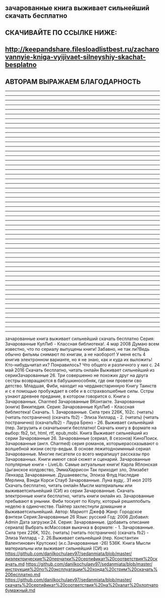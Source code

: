 зачарованные книга выживает сильнейший скачать бесплатно
--------------------------------------------------
СКАЧИВАЙТЕ ПО ССЫЛКЕ НИЖЕ:
--------------------------------------------------
http://keepandshare.filesloadlistbest.ru/zacharovannyie-kniga-vyijivaet-silneyshiy-skachat-besplatno
--------------------------------------------------
АВТОРАМ ВЫРАЖАЕМ БЛАГОДАРНОСТЬ
--------------------------------------------------
--------------------------------------------------
--------------------------------------------------
--------------------------------------------------
--------------------------------------------------
--------------------------------------------------
--------------------------------------------------
--------------------------------------------------
--------------------------------------------------
--------------------------------------------------
--------------------------------------------------
--------------------------------------------------
--------------------------------------------------
--------------------------------------------------
--------------------------------------------------
--------------------------------------------------
--------------------------------------------------
--------------------------------------------------
--------------------------------------------------
--------------------------------------------------
--------------------------------------------------
--------------------------------------------------
--------------------------------------------------
--------------------------------------------------
--------------------------------------------------
--------------------------------------------------
--------------------------------------------------
--------------------------------------------------
--------------------------------------------------
--------------------------------------------------
--------------------------------------------------
--------------------------------------------------
--------------------------------------------------
--------------------------------------------------
--------------------------------------------------
--------------------------------------------------
--------------------------------------------------
--------------------------------------------------
--------------------------------------------------
--------------------------------------------------
--------------------------------------------------
--------------------------------------------------
--------------------------------------------------
--------------------------------------------------
--------------------------------------------------
--------------------------------------------------
--------------------------------------------------
--------------------------------------------------
--------------------------------------------------
--------------------------------------------------
--------------------------------------------------
--------------------------------------------------
--------------------------------------------------
--------------------------------------------------
зачарованные книга выживает сильнейший скачать бесплатно Серия: Зачарованные  КулЛиб - Классная библиотека!. 4 мар 2008  Думаю всем известно, что по сериалу выпущены книги! Забавно, не так ли?Ведь обычно фильмы снимают по книгам, а не наоборот! У меня есть 4 книгив электронном варианте, но я не знаю, как и куда их выложить! Кто-нибудьчитал их? Понравилось? Что общего и различного у них с. 24 май 2016  Скачать бесплатно, читать онлайн Выживает сильнейший из серииЗачарованные 26. Три совершенно не похожих друг на друга сестры возвращаются в бабушкинособняк, где они провели сво детство. Младшая, Фиби, находит на чердакестаринную Книгу Таинств и с е помощью пробуждает в себе и в сстрахволшебные силы. Сстры узнают древнее предание, в котором говорится о. Книги о Зачарованных.  Charmed  Зачарованные  ВКонтакте. Зачарованные (книги)  Википедия. Серия: Зачарованные  КулЛиб - Классная библиотека! Скачать. 1. Зачарованные. Сила трех 226K, 102с. (читать) (читать постранично) (скачать fb2) - Элиза Уиллард - 2.  (читать) (читать постранично) (скачатьfb2) - Лаура Бренз - 26. Выживает сильнейший (пер.  Загрузить и скачатькниги бесплатно! Скачать книгу в формате на выбор: fb2, txt, html, rtf, epub,mobi. Книга Выживает сильнейший из серии Зачарованные 26. Зачарованные (сериал, 8 сезонов)  КиноПоиск. Зачарованные (англ. Charmed)  серия романов, которыерассказывают о волшебной жизни сестр-ведьм. В основе лежитодноимнный сериал Зачарованные. Многие писатели со всего мирапишут рассказы про Зачарованных. Книги имеют свой сюжет и сценарий.
Зачарованные  популярные книги - LiveLib. Самые актуальные книги! Карла Яблонская Цыганское колдовство, ЭммаХаррисон Так приходит зло, Элизабет Ленхард Зачарованные. Душаневесты, Элоиза Флуд Наследие Мерлина, Вэнди Корси Стауб Зачарованные. Луна вуду,. 31 июл 2015  Скачать бесплатно, читать онлайн Мысли материальны или выживаетсильнейший (СИ) из серии Зачарованные. Скачать электронные книги бесплатно, читать книги онлайн из. Зачарованные пребывают в унынии. Фиби тоскует по Коулу, который решилпобыть неделю в одиночестве. Пайпер захлестнули домашние и Выживаетсильнейший. Автор: Мариотт Джефф Жанр: Городское фэнтези Серия:Зачарованные 26 Язык: русский Год: 2006 Добавил: Admin Дата загрузки:24. Серия: Зачарованные. (добавить описание сериала)  Выбрать всМассовая выкачка в формате: - 1. Зачарованные. Сила трех 226K, 102с. (читать) (читать постранично) (скачать fb2) - Элиза Уиллард - 2.  26.Выживает сильнейший (пер. Константин Валентинович Крутских) (и.с.Зачарованные -26) 536K. Книга Мысли материальны или выживает сильнейший (СИ) из
https://github.com/danilkochulaev97/sedanmiata/blob/master/диэлектрические%20перчатки%20сертификат%20соответствия%20скачать.md
https://github.com/danilkochulaev97/sedanmiata/blob/master/инструкция%20по%20эксплуатации%20хонда%20стрим%20скачать%20бесплатно.md
https://github.com/danilkochulaev97/sedanmiata/blob/master/скачать%20сертификат%20соответствия%20на%20халат%20хлопчатобумажный.md
